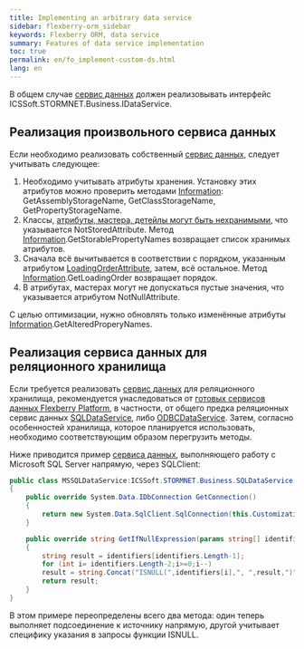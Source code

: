 ```yaml
---
title: Implementing an arbitrary data service
sidebar: flexberry-orm_sidebar
keywords: Flexberry ORM, data service
summary: Features of data service implementation
toc: true
permalink: en/fo_implement-custom-ds.html
lang: en
---
```


В общем случае [сервис данных](fo_data-service.html) должен реализовывать интерфейс ICSSoft.STORMNET.Business.IDataService.

## Реализация произвольного сервиса данных

Если необходимо реализовать собственный [сервис данных](fo_data-service.html), следует учитывать следующее:

1. Необходимо учитывать атрибуты хранения. Установку этих атрибутов можно проверить методами [Information](fo_methods-class-information.html): GetAssemblyStorageName, GetClassStorageName, GetPropertyStorageName.
2. Классы, [атрибуты, мастера, детейлы могут быть нехранимыми](fo_not-stored-attributes.html), что указывается NotStoredAttribute. Метод [Information](fo_methods-class-information.html).GetStorablePropertyNames возвращает список хранимых атрибутов.
3. Сначала всё вычитывается в соответствии с порядком, указанным атрибутом [LoadingOrderAttribute](fo_order-loading-property.html), затем, всё остальное. Метод [Information](fo_methods-class-information.html).GetLoadingOrder возвращает порядок.
4. В атрибутах, мастерах могут не допускаться пустые значения, что указывается атрибутом NotNullAttribute.

С целью оптимизации, нужно обновлять только изменённые атрибуты [Information](fo_methods-class-information.html).GetAlteredProperyNames.

## Реализация сервиса данных для реляционного хранилища

Если требуется реализовать [сервис данных](fo_data-service.html) для реляционного хранилища, рекомендуется унаследоваться от [готовых сервисов данных Flexberry Platform](fo_standard-data-services.html), в частности, от общего предка реляционных сервис данных [SQLDataService](fo_sql-data-service.html), либо [ODBCDataService](fo_odbc-data-service.html). Затем, согласно особенностей хранилища, которое планируется использовать, необходимо соответствующим образом перегрузить методы.

Ниже приводится пример [сервиса данных](fo_data-service.html), выполняющего работу с Microsoft SQL Server напрямую, через SQLClient:

``` csharp
public class MSSQLDataService:ICSSoft.STORMNET.Business.SQLDataService
{
    public override System.Data.IDbConnection GetConnection()
    {
        return new System.Data.SqlClient.SqlConnection(this.CustomizationString);
    }

    public override string GetIfNullExpression(params string[] identifiers)
    {
        string result = identifiers[identifiers.Length-1];
        for (int i= identifiers.Length-2;i>=0;i--)
        result = string.Concat("ISNULL(",identifiers[i],", ",result,")");
        return result;
    } 
}
```

В этом примере переопределены всего два метода: один теперь выполняет подсоединение к источнику напрямую, другой учитывает специфику указания в запросы функции ISNULL.
